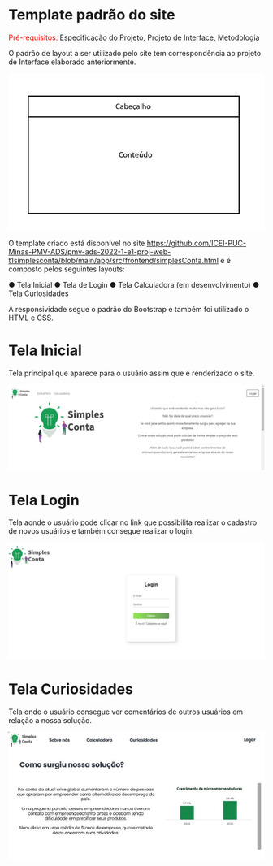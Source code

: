 # Template padrão do site

<span style="color:red">Pré-requisitos: <a href="2-Especificação do Projeto.md"> Especificação do Projeto</a></span>, <a href="3-Projeto de Interface.md"> Projeto de Interface</a>, <a href="4-Metodologia.md"> Metodologia</a>

O  padrão  de  layout  a  ser  utilizado  pelo  site  tem  correspondência  ao  projeto  de  Interface elaborado anteriormente.

![Template](https://github.com/ICEI-PUC-Minas-PMV-ADS/pmv-ads-2022-1-e1-proj-web-t1-simples-conta/blob/main/docs/img/template.JPG)

O template criado está disponível no site https://github.com/ICEI-PUC-Minas-PMV-ADS/pmv-ads-2022-1-e1-proj-web-t1simplesconta/blob/main/app/src/frontend/simplesConta.html  e é composto pelos seguintes layouts: 

● Tela Inicial
● Tela de Login
● Tela Calculadora (em desenvolvimento)
● Tela Curiosidades

A responsividade segue o padrão do Bootstrap e também foi utilizado o HTML e CSS.

# Tela Inicial 

Tela principal que aparece para o usuário assim que é renderizado o site.

![TelaUm](https://github.com/ICEI-PUC-Minas-PMV-ADS/pmv-ads-2022-1-e1-proj-web-t1-simples-conta/blob/main/docs/img/tela1.JPG)

# Tela Login

Tela aonde o usuário pode clicar no link que possibilita realizar o cadastro de novos usuários e também consegue realizar o login.

![TelaLogin](https://github.com/ICEI-PUC-Minas-PMV-ADS/pmv-ads-2022-1-e1-proj-web-t1-simples-conta/blob/main/docs/img/siteLogin.JPG)

# Tela Curiosidades

Tela onde o usuário consegue ver comentários de outros usuários em relação a nossa solução.

![Comentarios](https://github.com/ICEI-PUC-Minas-PMV-ADS/pmv-ads-2022-1-e1-proj-web-t1-simples-conta/blob/main/docs/img/curiosidades.JPG)






